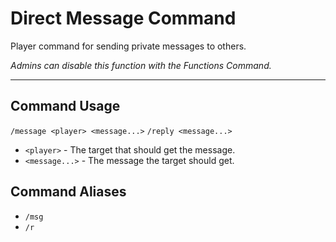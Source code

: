 # Direct Message Command

Player command for sending private messages to others.

_Admins can disable this function with the Functions Command._

---
## Command Usage
`/message <player> <message...>`
`/reply <message...>`

- `<player>` - The target that should get the message.
- `<message...>` - The message the target should get.

## Command Aliases
- `/msg`
- `/r`